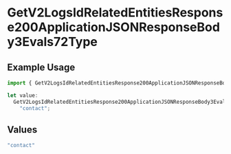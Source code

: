 # GetV2LogsIdRelatedEntitiesResponse200ApplicationJSONResponseBody3Evals72Type

## Example Usage

```typescript
import { GetV2LogsIdRelatedEntitiesResponse200ApplicationJSONResponseBody3Evals72Type } from "orq-poc-typescript-multi-env-version/models/operations";

let value:
  GetV2LogsIdRelatedEntitiesResponse200ApplicationJSONResponseBody3Evals72Type =
    "contact";
```

## Values

```typescript
"contact"
```
